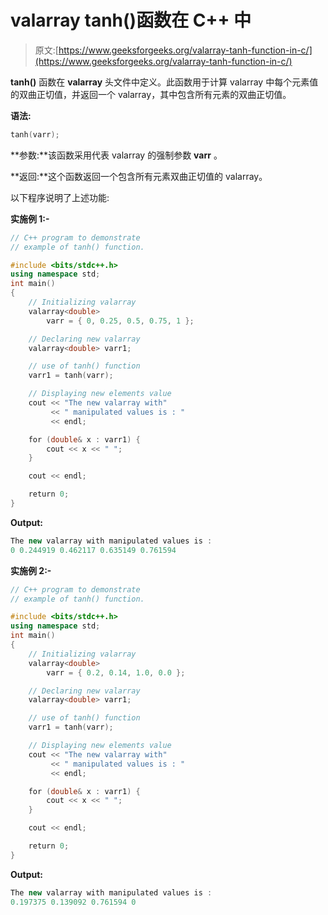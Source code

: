 # valarray tanh()函数在 C++ 中

> 原文:[https://www.geeksforgeeks.org/valarray-tanh-function-in-c/](https://www.geeksforgeeks.org/valarray-tanh-function-in-c/)

**tanh()** 函数在 **valarray** 头文件中定义。此函数用于计算 valarray 中每个元素值的双曲正切值，并返回一个 valarray，其中包含所有元素的双曲正切值。

**语法:**

```cpp
tanh(varr);

```

**参数:**该函数采用代表 valarray 的强制参数 **varr** 。

**返回:**这个函数返回一个包含所有元素双曲正切值的 valarray。

以下程序说明了上述功能:

**实施例 1:-**

```cpp
// C++ program to demonstrate
// example of tanh() function.

#include <bits/stdc++.h>
using namespace std;
int main()
{
    // Initializing valarray
    valarray<double>
        varr = { 0, 0.25, 0.5, 0.75, 1 };

    // Declaring new valarray
    valarray<double> varr1;

    // use of tanh() function
    varr1 = tanh(varr);

    // Displaying new elements value
    cout << "The new valarray with"
         << " manipulated values is : "
         << endl;

    for (double& x : varr1) {
        cout << x << " ";
    }

    cout << endl;

    return 0;
}
```

**Output:**

```cpp
The new valarray with manipulated values is : 
0 0.244919 0.462117 0.635149 0.761594

```

**实施例 2:-**

```cpp
// C++ program to demonstrate
// example of tanh() function.

#include <bits/stdc++.h>
using namespace std;
int main()
{
    // Initializing valarray
    valarray<double>
        varr = { 0.2, 0.14, 1.0, 0.0 };

    // Declaring new valarray
    valarray<double> varr1;

    // use of tanh() function
    varr1 = tanh(varr);

    // Displaying new elements value
    cout << "The new valarray with"
         << " manipulated values is : "
         << endl;

    for (double& x : varr1) {
        cout << x << " ";
    }

    cout << endl;

    return 0;
}
```

**Output:**

```cpp
The new valarray with manipulated values is : 
0.197375 0.139092 0.761594 0

```